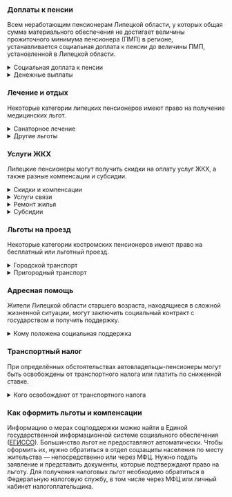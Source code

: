 ﻿### Доплаты к пенсии
Всем неработающим пенсионерам Липецкой области, у которых общая сумма материального обеспечения не достигает величины прожиточного минимума пенсионера (ПМП) в регионе, устанавливается социальная доплата к пенсии до величины ПМП, установленной в Липецкой области.
<details>
<summary>Социальная доплата к пенсии</summary>
Социальная доплата к пенсии до величины регионального прожиточного минимума пенсионера назначается автоматически, по данным выплатного дела о размере пенсии.
</details>
<details>
<summary>Денежные выплаты</summary>
Если пенсионер относится к льготной категории, он имеет право на ежемесячную денежную выплату (ЕДВ), которая регулярно индексируется.
В Липецкой области к таким категориям относятся ветераны труда, труженики тыла, реабилитированные и пострадавшие от репрессий.
</details>


### Лечение и отдых
Некоторые категории липецких пенсионеров имеют право на получение медицинских льгот.  
<details>
<summary>Санаторное лечение</summary>
Липецким неработающим пенсионерам, а также мужчинам старше 60 лет и женщинам старше 55 лет, перенёсшим острый инфаркт или острый инсульт, и после вмешательства по поводу аортокоронарного шунтирования и резекции аневризмы государство [оплачивает]( https://docs.cntd.ru/document/872602050) санаторно-курортную путёвку. У курских реабилитированных и пострадавших от репрессий пенсионеров есть право на первоочередное получение путёвок в санатории. 
</details>
<details>
<summary>Другие льготы</summary>
Труженики тыла, реабилитированные, пострадавшие от политических репрессий и пенсионеры имею право на внеочередной приём в дома-интернаты для престарелых и инвалидов и учреждения соцобслуживания. 
</details>


### Услуги ЖКХ
Липецкие пенсионеры могут получить скидки на оплату услуг ЖКХ, а также разные компенсации и субсидии. 
<details>
<summary>Скидки и компенсации</summary>
Ветераны труда, труженики тыла, реабилитированные и пострадавшие от политических репрессий могут рассчитывать на 50-процентную компенсацию оплаты жилого помещения и коммунальных услуг, а также капремонта. 
Одиноких неработающих пенсионеров по достижении 70 лет освобождают от взносов на капремонт на 50%, а с 80-летнего возраста они вообще не платят за капремонт. Льгота распространяется и на граждан этого возраста, если семья состоит из неработающих пенсионеров (от 60 лет — мужчины и от 55 лет — женщины) или инвалидов I и II групп. 
</details>
<details>
<summary>Услуги связи</summary>
Реабилитированные и пострадавшие от репрессий граждане имеют право на внеочередную установку телефона. 
</details>
<details>
<summary>Ремонт жилья</summary>
Липецким участникам и инвалидам ВОВ, а также блокадникам, которые живут в требующих капитального ремонта квартире или доме, могут [сделать ремонт]( https://docs.cntd.ru/document/872602050) за счёт бюджета. Сначала специальная комиссия обследует жильё, принимает решение о необходимости его отремонтировать и составляет перечень работ. Но стоимость такого ремонта не может быть больше 100 тысяч рублей.
</details>
<details>
<summary>Субсидии</summary>
Пенсионеры могут получить субсидию на оплату услуг ЖКХ при расходах на «коммуналку» 22% совокупного дохода семьи. Этот порог снижен для липецких одиноких пенсионеров с доходом ниже одного прожиточного минимума. Они могут оформить субсидию, если тратят на «коммуналку» больше 10% дохода.
</details>

### Льготы на проезд
Некоторые категории костромских пенсионеров имеют право на бесплатный или льготный проезд. 
<details>
<summary>Городской транспорт</summary>
В Липецкой области региональные льготники имеют право проезда на всех видах городского транспорта (кроме такси) за 50% стоимости — при предъявлении персонифицированной электронной транспортной карты.
</details>
<details>
<summary>Пригородный транспорт</summary>
се липецкие пенсионеры, а также мужчины старше 60 лет, а женщины — 55 лет в течение года платят половину стоимости проезда на пригородных электричках. А в период с 15 апреля по 15 октября поездка обойдётся им в 10% от тарифа.
</details>

### Адресная помощь
Жители Липецкой области старшего возраста, находящиеся в сложной жизненной ситуации, могут заключить социальный контракт с государством и получить поддержку.
<details>
<summary>Кому положена социальная поддержка</summary>
Пенсионерам, которые по не зависящим от них причинам оказались в трудной жизненной ситуации, оказывают адресную помощь. Это могут быть денежные выплаты, которые перечислят единовременно или будут переводить каждый месяц в течение определённого периода. Также нуждающимся пенсионерам с доходом меньше одного прожиточного минимума могут выдавать одежду и обувь, лекарства, покупать продукты и организовывать уход. 
С пенсионерами, которые получают адресную помощь, может быть заключён социальный контракт. 
</details>

### Транспортный налог
При определённых обстоятельствах автовладельцы-пенсионеры могут быть освобождены от транспортного налога или платить по сниженной ставке. 
<details>
<summary>Кого освобождают от транспортного налога</summary>
Транспортный налог не платят Герои СССР и РФ, награждённые орденом Славы трёх степеней, инвалиды, ветераны боевых действий, пострадавшие от радиации, а также владельцы транспорта с электродвигателями. Липецкие пенсионеры — владельцы автомобилей мощностью до 100 л. с. платят налог по [льготной ставке]( https://www.nalog.ru/rn77/service/tax/d1099710/): 2,5 рубля за 1 л. с., а от 100 до 150 л. с.: 7,5 рубля за 1 л. с. На налог за мотоцикл до 40 л. с. тоже действует льгота: оплачивается только 75%.
</details>


### Как оформить льготы и компенсации

Информацию о мерах соцподдержки можно найти в Единой государственной информационной системе социального обеспечения ([ЕГИССО]( http://egisso.ru/site/client/#/)). Большинство льгот не предоставляют автоматически. Чтобы оформить их, нужно обратиться в отдел соцзащиты населения по месту жительства — непосредственно или через МФЦ. Нужно подать заявление и представить документы, которые подтверждают право на льготу. Для получения налоговых льгот необходимо обратиться в Федеральную налоговую службу, в том числе через МФЦ или личный кабинет налогоплательщика.





















